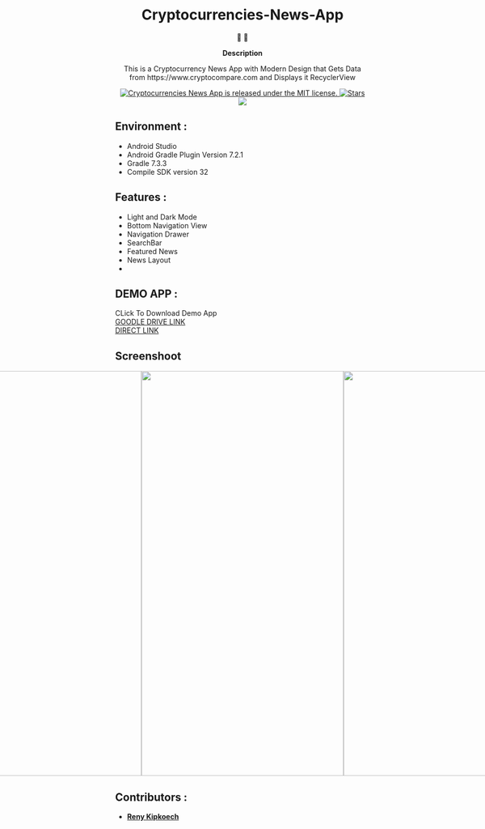 <h1 align="center">
Cryptocurrencies-News-App
</h1>

<p align="center">
   📄 🚀
</p>

<p align="center">
  <strong>
   Description
  </strong>
</p>

<p align="center">
 This is a Cryptocurrency News App with Modern Design that Gets Data from https://www.cryptocompare.com and Displays it RecyclerView
</p>

<p align="center">

<a href="https://github.com/Tr-reny/Cryptocurrencies-News-App/blob/master/LICENCE">
 <img src="https://img.shields.io/badge/license-MIT-blue.svg" alt="Cryptocurrencies News App is released under the MIT license." />
  </a>

   <a href="https://img.shields.io/github/stars/Tr-reny/Cryptocurrencies-News-App?style=social">
  <img src="https://img.shields.io/github/stars/Tr-reny/Cryptocurrencies-News-App?style=social" alt="Stars" />
 </a>

<a href="https://komarev.com/ghpvc/?username=Cryptocurrencies-News-App&color=green">
  <img src="https://komarev.com/ghpvc/?username=Cryptocurrencies-News-App&color=green" />
 </a>



</p>

## Environment :

* Android Studio
* Android Gradle Plugin Version 7.2.1
* Gradle 7.3.3
* Compile SDK version 32

## Features :

* Light and Dark Mode
* Bottom Navigation View
* Navigation Drawer
* SearchBar
* Featured News
* News Layout
*
## DEMO APP :
CLick To Download Demo App</br>
<a href="https://drive.google.com/file/d/1OZsANrt97BtVr5btxXWiI66px-x42VVi/view?usp=sharing">GOODLE DRIVE LINK
  </a> </br>
  <a href="https://docs.google.com/uc?export=download&id=1OZsANrt97BtVr5btxXWiI66px-x42VVi">DIRECT LINK</a>
  </br>

## Screenshoot

<div style="display: flex; justify-content: center;">
  <img src="https://user-images.githubusercontent.com/57016982/194015719-baf3add0-5660-4039-a8d6-a500543e765e.png" width="400" height="800">
  <img src="https://user-images.githubusercontent.com/57016982/194015740-4fe05d00-858f-4591-a83f-2c351ecc8c9b.png" width="400" height="800">
  
  <img src="https://user-images.githubusercontent.com/57016982/194015774-500ae4ae-aea2-41e2-9a60-6a3274dd62bd.png" width="400" height="800">
  <img src="https://user-images.githubusercontent.com/57016982/194015819-d9bc0c76-f008-4495-84d3-f46e66906a02.png" width="400" height="800">
  
  <img src="https://user-images.githubusercontent.com/57016982/194015853-2c4efb60-301b-4edc-aca6-b2b1b395e8cd.png" width="400" height="800">
</div>


## Contributors :

* [**Reny Kipkoech**](https://github.com/Tr-reny)





